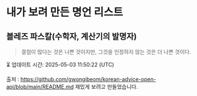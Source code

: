 # 내가 보려 만든 명언 리스트

##  블레즈 파스칼(수학자, 계산기의 발명자)
> 결점이 많다는 것은 나쁜 것이지만, 그것을 인정하지 않는 것은 더 나쁜 것이다.


⏳ 업데이트 시간: 2025-05-03 11:50:22 (UTC)

출처 : https://github.com/gwongibeom/korean-advice-open-api/blob/main/README.md
재밌게 보려고 만들었습니다.
